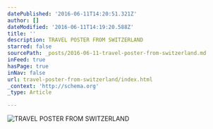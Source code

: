 ```yaml
---
datePublished: '2016-06-11T14:20:51.321Z'
author: []
dateModified: '2016-06-11T14:19:20.588Z'
title: ''
description: TRAVEL POSTER FROM SWITZERLAND
starred: false
sourcePath: _posts/2016-06-11-travel-poster-from-switzerland.md
inFeed: true
hasPage: true
inNav: false
url: travel-poster-from-switzerland/index.html
_context: 'http://schema.org'
_type: Article

---
```

![TRAVEL POSTER FROM SWITZERLAND](https://the-grid-user-content.s3-us-west-2.amazonaws.com/a38a3625-f63f-4767-a369-b428b00bd016.jpg)